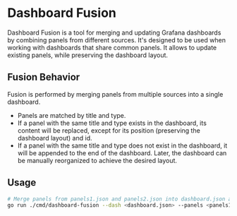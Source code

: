 # Dashboard Fusion

Dashboard Fusion is a tool for merging and updating Grafana dashboards by combining panels from different sources. 
It's designed to be used when working with dashboards that share common panels.
It allows to update existing panels, while preserving the dashboard layout.

## Fusion Behavior

Fusion is performed by merging panels from multiple sources into a single dashboard.
- Panels are matched by title and type.
- If a panel with the same title and type exists in the dashboard, its content will be replaced, except for its position (preserving the dashboard layout) and id.
- If a panel with the same title and type does not exist in the dashboard, it will be appended to the end of the dashboard.
Later, the dashboard can be manually reorganized to achieve the desired layout.

## Usage

```bash
# Merge panels from panels1.json and panels2.json into dashboard.json and save the result to output.json
go run ./cmd/dashboard-fusion --dash <dashboard.json> --panels <panels1.json,panels2.json> --out <output.json>
```
